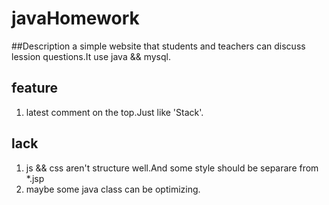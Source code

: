 # javaHomework
##Description
a simple website that students and teachers can discuss lession questions.It use java && mysql.

## feature
1. latest comment on the top.Just like 'Stack'.

## lack
1. js && css aren't structure well.And some style should be separare from *.jsp 
2. maybe some java class can be optimizing.
